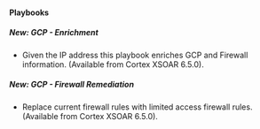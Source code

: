 
#### Playbooks
##### New: GCP - Enrichment
- Given the IP address this playbook enriches GCP and Firewall information. (Available from Cortex XSOAR 6.5.0).
##### New: GCP - Firewall Remediation
- Replace current firewall rules with limited access firewall rules. (Available from Cortex XSOAR 6.5.0).
